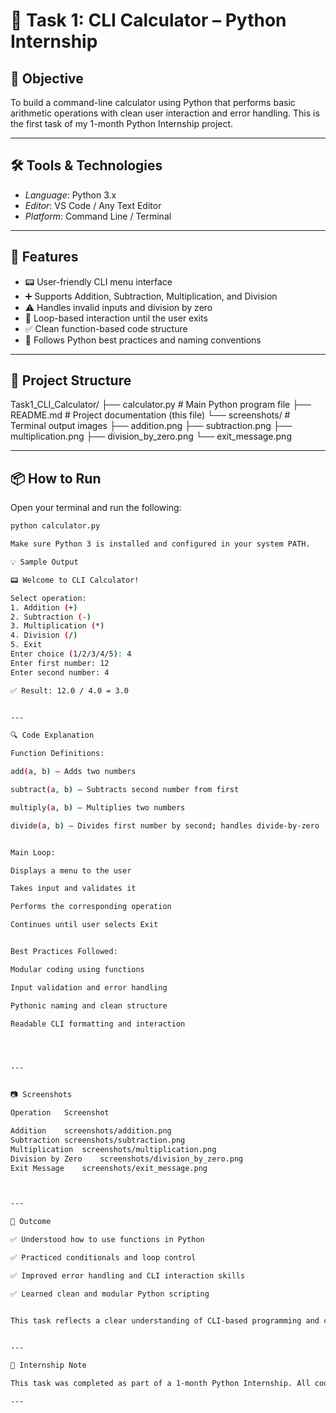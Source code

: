 # 🔢 Task 1: CLI Calculator – Python Internship

## 📝 Objective
To build a command-line calculator using Python that performs basic arithmetic operations with clean user interaction and error handling. This is the first task of my 1-month Python Internship project.

---

## 🛠 Tools & Technologies
- *Language*: Python 3.x
- *Editor*: VS Code / Any Text Editor
- *Platform*: Command Line / Terminal

---

## 🚀 Features
- 📟 User-friendly CLI menu interface
- ➕ Supports Addition, Subtraction, Multiplication, and Division
- ⚠ Handles invalid inputs and division by zero
- 🔁 Loop-based interaction until the user exits
- ✅ Clean function-based code structure
- 🧠 Follows Python best practices and naming conventions

---

## 📂 Project Structure
Task1_CLI_Calculator/ ├── calculator.py             # Main Python program file ├── README.md                 # Project documentation (this file) └── screenshots/              # Terminal output images ├── addition.png ├── subtraction.png ├── multiplication.png ├── division_by_zero.png └── exit_message.png

---

## 📦 How to Run

Open your terminal and run the following:

```bash
python calculator.py

Make sure Python 3 is installed and configured in your system PATH.

💡 Sample Output

📟 Welcome to CLI Calculator!

Select operation:
1. Addition (+)
2. Subtraction (-)
3. Multiplication (*)
4. Division (/)
5. Exit
Enter choice (1/2/3/4/5): 4
Enter first number: 12
Enter second number: 4

✅ Result: 12.0 / 4.0 = 3.0


---

🔍 Code Explanation

Function Definitions:

add(a, b) – Adds two numbers

subtract(a, b) – Subtracts second number from first

multiply(a, b) – Multiplies two numbers

divide(a, b) – Divides first number by second; handles divide-by-zero


Main Loop:

Displays a menu to the user

Takes input and validates it

Performs the corresponding operation

Continues until user selects Exit


Best Practices Followed:

Modular coding using functions

Input validation and error handling

Pythonic naming and clean structure

Readable CLI formatting and interaction




---


📷 Screenshots

Operation	Screenshot

Addition	screenshots/addition.png
Subtraction	screenshots/subtraction.png
Multiplication	screenshots/multiplication.png
Division by Zero	screenshots/division_by_zero.png
Exit Message	screenshots/exit_message.png



---

🎯 Outcome

✅ Understood how to use functions in Python

✅ Practiced conditionals and loop control

✅ Improved error handling and CLI interaction skills

✅ Learned clean and modular Python scripting


This task reflects a clear understanding of CLI-based programming and clean software structure.


---

💼 Internship Note

This task was completed as part of a 1-month Python Internship. All code is original and written by me, focusing on clarity, correctness, and professionalism. This repository is structured for clarity and easy review.

---
